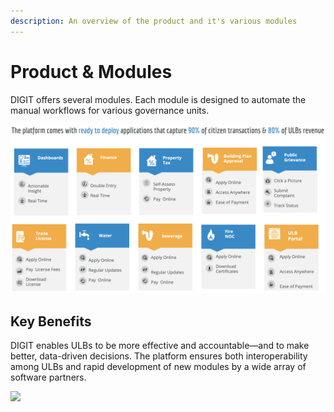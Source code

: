 ```yaml
---
description: An overview of the product and it's various modules
---
```


# Product & Modules

DIGIT offers several modules. Each module is designed to automate the manual workflows for various governance units.

![](<../.gitbook/assets/image (27) (14).png>)

## Key Benefits

DIGIT enables ULBs to be more effective and accountable—and to make better, data-driven decisions. The platform ensures both interoperability among ULBs and rapid development of new modules by a wide array of software partners.

![](../.gitbook/assets/digit-\_-indias-largest-open-source-platform-for-e.png)
